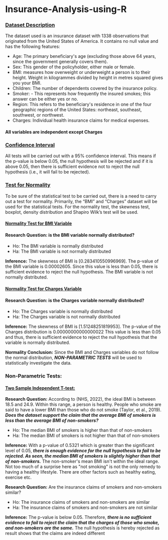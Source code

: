 # Insurance-Analysis-using-R

### <ins>Dataset Description</ins>
The dataset used is an insurance dataset with 1338 observations that originated from the United States of America. It contains no null value and has the following features: 

- Age: The primary beneficiary's age (excluding those above 64 years, since the government generally covers them).
- Sex: This gender of the policyholder, either male or female.
- BMI: measures how overweight or underweight a person is to their height. Weight in kilogrammes divided by height in metres squared gives you your BMI.
- Children: The number of dependents covered by the insurance policy.
- Smoker: - This represents how frequently the insured smokes; this answer can be either yes or no.
- Region: This refers to the beneficiary's residence in one of the four geographic regions of the United States: northeast, southeast, southwest, or northwest.
- Charges: Individual health insurance claims for medical expenses.
#### All variables are independent except Charges

### <ins>Confidence Interval</ins>
All tests will be carried out with a 95% confidence interval. This means if the p-value is below 0.05, the null hypothesis will be rejected and if it is above 0.05, then there is sufficient evidence not to reject the null hypothesis (i.e., it will fail to be rejected).

### <ins>Test for Normality</ins>
To be sure of the statistical test to be carried out, there is a need to carry out a test for normality. Primarily, the “BMI” and “Charges” dataset will be used for the statistical tests. For the normality test, the skewness test, boxplot, density distribution and Shapiro Wilk’s test will be used. 
#### <ins>Normality Test for BMI Variable</ins>
#### Research Question: is the BMI variable normally distributed?
- Ho: The BMI variable is normally distributed
- Ha: The BMI variable is not normally distributed

**Inference:** The skewness of BMI is [0.283410550996969]. The p-value of the BMI variable is 0.00002605. Since this value is less than 0.05, there is sufficient evidence to reject the null hypothesis. The BMI variable is not normally distributed.

#### <ins>Normality Test for Charges Variable</ins>
#### Research Question: is the Charges variable normally distributed?
- Ho: The Charges variable is normally distributed
- Ha: The Charges variable is not normally distributed

**Inference:** The skewness of BMI is [1.51248251819953]. The p-value of the Charges distribution is 0.00000000000000022 This value is less than 0.05 and thus, there is sufficient evidence to reject the null hypothesis that the variable is normally distributed.

**Normality Conclusion:** Since the BMI and Charges variables do not follow the normal distribution, ***NON-PARAMETRIC TESTS*** will be used to statistically investigate the data.


### Non-Parametric Tests:
#### <ins>Two Sample Independent T-test:</ins>

**Research Question:** According to (NHS, 2022), the ideal BMI is between 18.5 and 24.9. Within this range, a person is healthy. People who smoke are said to have a lower BMI than those who do not smoke (Taylor, et al., 2019). ***Does the dataset support the claim that the average BMI of smokers is less than the average BMI of non-smokers?***
- Ho: The median BMI of smokers is higher than that of non-smokers
- Ha: The median BMI of smokers is not higher than that of non-smokers


**Inference:** With a p-value of 0.5321 which is greater than the significant level of 0.05, ***there is enough evidence for the null hypothesis to fail to be rejected. As seen, the median BMI of smokers is slightly higher than that of non-smokers.*** The non-smoker's mean BMI isn't within the ideal range. Not too much of a surprise here as "not smoking" is not the only remedy to having a healthy lifestyle. There are other factors such as healthy eating, exercise etc.



**Research Question:** Are the insurance claims of smokers and non-smokers similar?
- Ho: The insurance claims of smokers and non-smokers are similar
- Ha: The insurance claims of smokers and non-smokers are not similar

 

**Inference:** The p-value is below 0.05. Therefore, ***there is no sufficient evidence to fail to reject the claim that the charges of those who smoke, and non-smokers are the same.*** The null hypothesis is hereby rejected as result shows that the claims are indeed different

